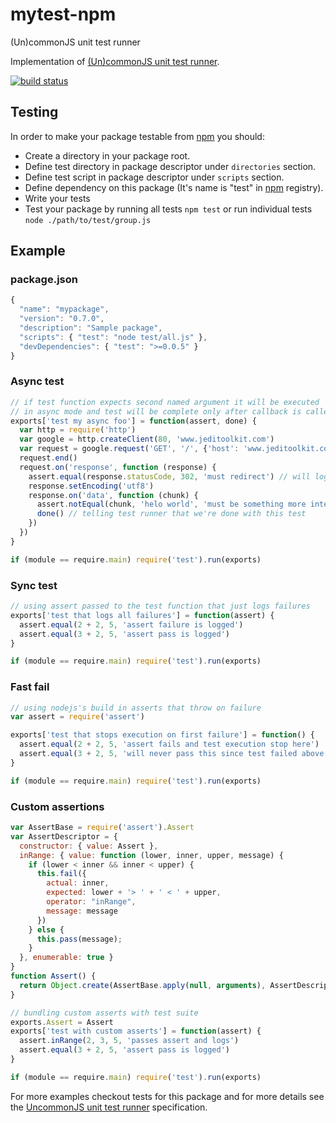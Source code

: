 # mytest-npm

 (Un)commonJS unit test runner

Implementation of [(Un)commonJS unit test runner][UncommonJS unit test runner].

[![build status](https://secure.travis-ci.org/Gozala/test-commonjs.png)](http://travis-ci.org/Gozala/test-commonjs)

## Testing

In order to make your package testable from [npm] you should:

- Create a directory in your package root.
- Define test directory in package descriptor under `directories` section.
- Define test script in package descriptor under `scripts` section.
- Define dependency on this package (It's name is "test" in [npm] registry).
- Write your tests
- Test your package by running all tests `npm test`
  or run individual tests `node ./path/to/test/group.js`

## Example

### package.json

```js
{
  "name": "mypackage",
  "version": "0.7.0",
  "description": "Sample package",
  "scripts": { "test": "node test/all.js" },
  "devDependencies": { "test": ">=0.0.5" }
}
```

### Async test

```js
// if test function expects second named argument it will be executed
// in async mode and test will be complete only after callback is called
exports['test my async foo'] = function(assert, done) {
  var http = require('http')
  var google = http.createClient(80, 'www.jeditoolkit.com')
  var request = google.request('GET', '/', {'host': 'www.jeditoolkit.com'})
  request.end()
  request.on('response', function (response) {
    assert.equal(response.statusCode, 302, 'must redirect') // will log result
    response.setEncoding('utf8')
    response.on('data', function (chunk) {
      assert.notEqual(chunk, 'helo world', 'must be something more inteligent')
      done() // telling test runner that we're done with this test
    })
  })
}

if (module == require.main) require('test').run(exports)
```

### Sync test

```js
// using assert passed to the test function that just logs failures
exports['test that logs all failures'] = function(assert) {
  assert.equal(2 + 2, 5, 'assert failure is logged')
  assert.equal(3 + 2, 5, 'assert pass is logged')
}

if (module == require.main) require('test').run(exports)
```

### Fast fail

```js
// using nodejs's build in asserts that throw on failure
var assert = require('assert')

exports['test that stops execution on first failure'] = function() {
  assert.equal(2 + 2, 5, 'assert fails and test execution stop here')
  assert.equal(3 + 2, 5, 'will never pass this since test failed above')
}

if (module == require.main) require('test').run(exports)
```

### Custom assertions

```js
var AssertBase = require('assert').Assert
var AssertDescriptor = {
  constructor: { value: Assert },
  inRange: { value: function (lower, inner, upper, message) {
    if (lower < inner && inner < upper) {
      this.fail({
        actual: inner,
        expected: lower + '> ' + ' < ' + upper,
        operator: "inRange",
        message: message
      })
    } else {
      this.pass(message);
    }
  }, enumerable: true }
}
function Assert() {
  return Object.create(AssertBase.apply(null, arguments), AssertDescriptor)
}

// bundling custom asserts with test suite
exports.Assert = Assert
exports['test with custom asserts'] = function(assert) {
  assert.inRange(2, 3, 5, 'passes assert and logs')
  assert.equal(3 + 2, 5, 'assert pass is logged')
}

if (module == require.main) require('test').run(exports)
```

For more examples checkout tests for this package and for more details see
the [UncommonJS unit test runner] specification.

[UncommonJS unit test runner]:https://github.com/kriskowal/uncommonjs/blob/master/tests/specification.md
[npm]:http://npmjs.org/

